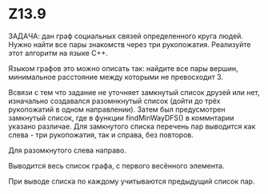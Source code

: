 # Z13.9

ЗАДАЧА: дан граф социальных связей определенного круга людей. 
Нужно найти все пары знакомств через три рукопожатия.
Реализуйте этот алгоритм на языке C++. 

Языком графов это можно описать так: найдите все пары вершин, минимальное расстояние между которыми не превосходит 3.

Всвязи с тем что задание не уточняет замкнутый список друзей или нет,
изначально создавался разомнкнутый список (дойти до трёх рукопожатий в одном направлении).
Затем был предусмотрен замкнутый список, где в функции findMinWayDFS() в коммнтарии указано различае.
Для замкнутого списка перечень пар выводится как слева - три рукопожатия, так и справа, без повторов.

Для разомкнутого слева направо.

Выводится весь список графа, с первого весённого элемента. 

При выводе списка по каждому учитываются предыдущий список пар.